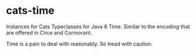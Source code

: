 # cats-time

Instances for Cats Typeclasses for Java 8 Time. Similar to the encoding that are offered in Circe and Cormorant. 

Time is a pain to deal with reasonably. So tread with caution.